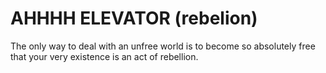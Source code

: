 # AHHHH ELEVATOR (rebelion) 
The only way to deal with an unfree world is to become so absolutely free that your very existence is an act of rebellion. 
